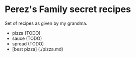 # Perez's Family secret recipes

Set of recipes as given by my grandma.

* pizza (TODO)
* sauce (TODO)
* spread (TODO)
* [best pizza] (./pizza.md)